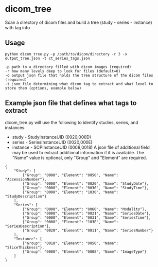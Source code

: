 # dicom_tree
Scan a directory of dicom files and build a tree (study - series - instance) with tag info

## Usage
```
python dicom_tree.py -p /path/to/dicom/directory -r 3 -o output_tree.json -t ct_series_tags.json

-p path to a directory filled with dicom images (required)
-r how many levels deep to look for files (default=0)
-o output json file that holds the tree structure of the dicom files (required)
-t json file determining what dicom tag to extract and what level to store them (options, example below)
```

## Example json file that defines what tags to extract
dicom_tree.py will use the following to identify studies, series, and instances
* study - StudyInstanceUID (0020,000D)
* series - SeriesInstanceUID (0020,000E)
* instance - SOPInstanceUID (0008,0018)
A json file of additional field may be used to extract additional information if it is available. The "Name" value is optional, only "Group" and "Element" are required.
```
{
    "Study": [
        {"Group": "0008", "Element": "0050", "Name": "AccessionNumber"},
        {"Group": "0008", "Element": "0020", "Name": "StudyDate"},
        {"Group": "0008", "Element": "0030", "Name": "StudyTime"},
        {"Group": "0008", "Element": "1030", "Name": "StudyDescription"}
    ],
    "Series": [
        {"Group": "0008", "Element": "0060", "Name": "Modality"},
        {"Group": "0008", "Element": "0021", "Name": "SeriesDate"},
        {"Group": "0008", "Element": "0031", "Name": "SeriesTime"},
        {"Group": "0008", "Element": "103E", "Name": "SeriesDescription"},
        {"Group": "0020", "Element": "0011", "Name": "SeriesNumber"}
    ],
    "Instance": [
        {"Group": "0018", "Element": "0050", "Name": "SliceThickness"},
        {"Group": "0008", "Element": "0008", "Name": "ImageType"}
    ]
}
```